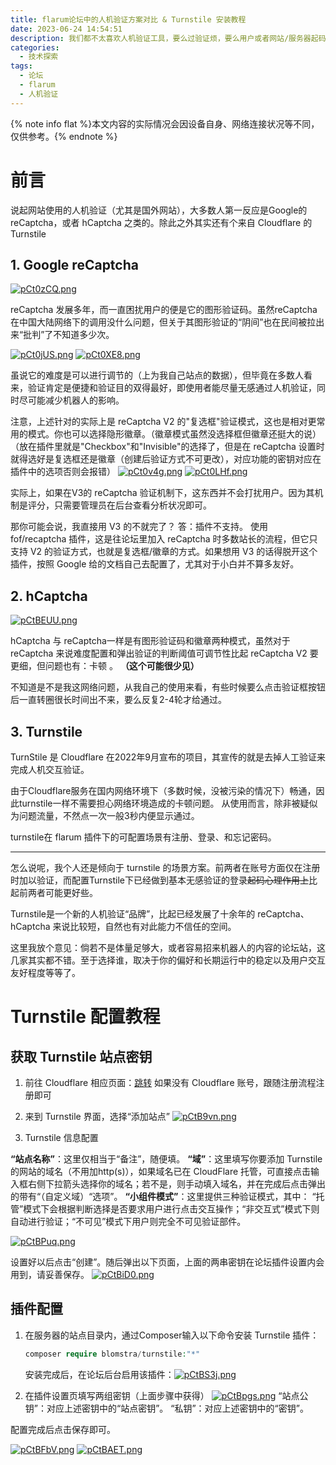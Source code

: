 ```yaml
---
title: flarum论坛中的人机验证方案对比 & Turnstile 安装教程
date: 2023-06-24 14:54:51
description: 我们都不太喜欢人机验证工具，要么过验证烦，要么用户或者网站/服务器起码有一个卡顿。但总归不能完全抛弃，毕竟网站做大以后一些不想来的东西都会来了。
categories:
  - 技术探索
tags:
  - 论坛
  - flarum
  - 人机验证
---
```


{% note info flat %}本文内容的实际情况会因设备自身、网络连接状况等不同，仅供参考。{% endnote %}

# 前言

说起网站使用的人机验证（尤其是国外网站），大多数人第一反应是Google的 reCaptcha，或者 hCaptcha 之类的。除此之外其实还有个来自 Cloudflare 的 Turnstile

## 1. Google reCaptcha 

[![pCt0zCQ.png](https://s1.ax1x.com/2023/06/24/pCt0zCQ.png)](https://imgse.com/i/pCt0zCQ)

reCaptcha 发展多年，而一直困扰用户的便是它的图形验证码。虽然reCaptcha在中国大陆网络下的调用没什么问题，但关于其图形验证的“阴间”也在民间被拉出来“批判”了不知道多少次。

[![pCt0jUS.png](https://s1.ax1x.com/2023/06/24/pCt0jUS.png)](https://imgse.com/i/pCt0jUS)
[![pCt0XE8.png](https://s1.ax1x.com/2023/06/24/pCt0XE8.png)](https://imgse.com/i/pCt0XE8)

虽说它的难度是可以进行调节的（上为我自己站点的数据），但毕竟在多数人看来，验证肯定是便捷和验证目的双得最好，即使用者能尽量无感通过人机验证，同时尽可能减少机器人的影响。

注意，上述针对的实际上是 reCaptcha V2 的"复选框"验证模式，这也是相对更常用的模式。你也可以选择隐形徽章。（徽章模式虽然没选择框但徽章还挺大的说）
（放在插件里就是"Checkbox"和"Invisible"的选择了，但是在 reCaptcha 设置时就得选好是复选框还是徽章（创建后验证方式不可更改），对应功能的密钥对应在插件中的选项否则会报错）
[![pCt0v4g.png](https://s1.ax1x.com/2023/06/24/pCt0v4g.png)](https://imgse.com/i/pCt0v4g)
[![pCt0LHf.png](https://s1.ax1x.com/2023/06/24/pCt0LHf.png)](https://imgse.com/i/pCt0LHf)

实际上，如果在V3的 reCaptcha 验证机制下，这东西并不会打扰用户。因为其机制是评分，只需要管理员在后台查看分析状况即可。

那你可能会说，我直接用 V3 的不就完了？
答：插件不支持。
使用 fof/recaptcha 插件，这是往论坛里加入 reCaptcha 时多数站长的流程，但它只支持 V2 的验证方式，也就是复选框/徽章的方式。如果想用 V3 的话得脱开这个插件，按照 Google 给的文档自己去配置了，尤其对于小白并不算多友好。

## 2. hCaptcha

[![pCtBEUU.png](https://s1.ax1x.com/2023/06/24/pCtBEUU.png)](https://imgse.com/i/pCtBEUU)

hCaptcha 与 reCaptcha一样是有图形验证码和徽章两种模式，虽然对于 reCaptcha 来说难度配置和弹出验证的判断阈值可调节性比起 reCaptcha V2 要更细，但问题也有：卡顿 。 **（这个可能很少见）** 

不知道是不是我这网络问题，从我自己的使用来看，有些时候要么点击验证框按钮后一直转圈很长时间出不来，要么反复2-4轮才给通过。

## 3. Turnstile

TurnStile 是 Cloudflare 在2022年9月宣布的项目，其宣传的就是去掉人工验证来完成人机交互验证。

由于Cloudflare服务在国内网络环境下（多数时候，没被污染的情况下）畅通，因此turnstile一样不需要担心网络环境造成的卡顿问题。
从使用而言，除非被疑似为问题流量，不然点一次一般3秒内便显示通过。

turnstile在 flarum 插件下的可配置场景有注册、登录、和忘记密码。

---

怎么说呢，我个人还是倾向于 turnstile 的场景方案。前两者在账号方面仅在注册时加以验证，而配置Turnstile下已经做到基本无感验证的登录~~起码心理作用上~~比起前两者可能更好些。

Turnstile是一个新的人机验证“品牌”，比起已经发展了十余年的 reCaptcha、hCaptcha 来说比较短，自然也有对此能力不信任的空间。

这里我放个意见：倘若不是体量足够大，或者容易招来机器人的内容的论坛站，这几家其实都不错。至于选择谁，取决于你的偏好和长期运行中的稳定以及用户交互友好程度等等了。

# Turnstile 配置教程

## 获取 Turnstile 站点密钥

1. 前往 Cloudflare 相应页面：[跳转](https://dash.cloudflare.com/?to=/:account/turnstile)
如果没有 Cloudflare 账号，跟随注册流程注册即可

2. 来到 Turnstile 界面，选择“添加站点”
[![pCtB9vn.png](https://s1.ax1x.com/2023/06/24/pCtB9vn.png)](https://imgse.com/i/pCtB9vn)

3. Turnstile 信息配置

**“站点名称”**：这里仅相当于“备注”，随便填。
**“域”**：这里填写你要添加 Turnstile 的网站的域名（不用加http(s)），如果域名已在 CloudFlare 托管，可直接点击输入框右侧下拉箭头选择你的域名；若不是，则手动填入域名，并在完成后点击弹出的带有“（自定义域）“选项”。
**“小组件模式”**：这里提供三种验证模式，其中：
“托管”模式下会根据判断选择是否要求用户进行点击交互操作；“非交互式”模式下则自动进行验证；“不可见”模式下用户则完全不可见验证部件。

[![pCtBPuq.png](https://s1.ax1x.com/2023/06/24/pCtBPuq.png)](https://imgse.com/i/pCtBPuq)

设置好以后点击“创建”。随后弹出以下页面，上面的两串密钥在论坛插件设置内会用到，请妥善保存。
[![pCtBiD0.png](https://s1.ax1x.com/2023/06/24/pCtBiD0.png)](https://imgse.com/i/pCtBiD0)

## 插件配置

1. 在服务器的站点目录内，通过Composer输入以下命令安装 Turnstile 插件：

   ```php
   composer require blomstra/turnstile:"*"
   ```

   安装完成后，在论坛后台启用该插件：[![pCtBS3j.png](https://s1.ax1x.com/2023/06/24/pCtBS3j.png)](https://imgse.com/i/pCtBS3j)

2. 在插件设置页填写两组密钥（上面步骤中获得）
[![pCtBpgs.png](https://s1.ax1x.com/2023/06/24/pCtBpgs.png)](https://imgse.com/i/pCtBpgs)
“站点公钥”：对应上述密钥中的“站点密钥”。
“私钥”：对应上述密钥中的“密钥”。

配置完成后点击保存即可。

[![pCtBFbV.png](https://s1.ax1x.com/2023/06/24/pCtBFbV.png)](https://imgse.com/i/pCtBFbV)
[![pCtBAET.png](https://s1.ax1x.com/2023/06/24/pCtBAET.png)](https://imgse.com/i/pCtBAET)
